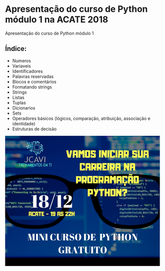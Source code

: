 Apresentação do curso de Python módulo 1 na ACATE 2018
======================================================

Apresentação do curso de Python módulo 1

Índice:
-------
+ Numeros
+ Variaveis
+ Identificadores
+ Palavras reservadas
+ Blocos e comentários
+ Formatando strings
+ Strings
+ Listas
+ Tuplas
+ Dicionarios
+ Sets
+ Operadores básicos (lógicos, comparação, atribuição, associação e identidade)
+ Estruturas de decisão


![Image](https://github.com/frclasso/acate18122018/blob/master/acate2018.jpeg)

